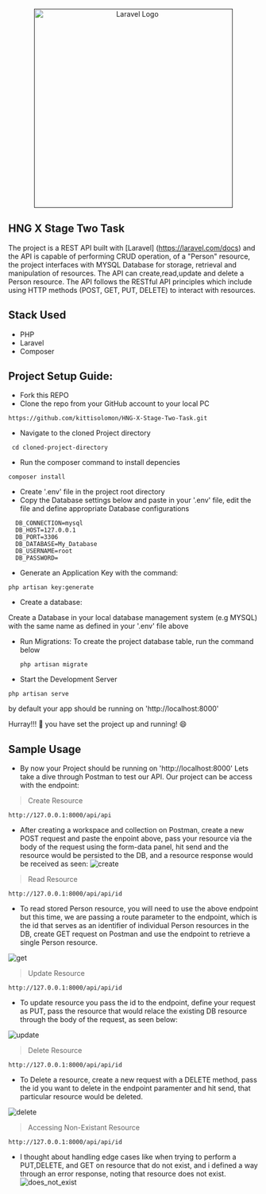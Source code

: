 <p align="center"><a href="" target="_blank"><img src="https://github.com/kittisolomon/HNG-X-Stage-Two-Task/assets/40053238/4aaeda92-014e-4fd9-b3d1-7fad49230654" width="400" alt="Laravel Logo"></a></p>

## HNG X Stage Two Task

The project is a REST API built with  [Laravel] (https://laravel.com/docs) and the API is capable of performing CRUD operation,
of a "Person" resource, the project interfaces with MYSQL Database for storage, retrieval and manipulation of resources. The API can create,read,update and delete a Person resource. The API follows the RESTful API principles which include using HTTP methods (POST, GET, PUT, DELETE) to interact with resources.



## Stack Used
- PHP
- Laravel
- Composer




## Project Setup  Guide:

- Fork this REPO
- Clone the repo from your GitHub account to your local PC
```
https://github.com/kittisolomon/HNG-X-Stage-Two-Task.git
```

- Navigate to the cloned Project directory
```
 cd cloned-project-directory
```

- Run the composer command to install depencies

```
composer install
```

- Create '.env' file in the project root directory
- Copy the Database settings below and paste in your '.env' file, edit the file and define appropriate Database configurations
```
  DB_CONNECTION=mysql
  DB_HOST=127.0.0.1
  DB_PORT=3306
  DB_DATABASE=My_Database
  DB_USERNAME=root
  DB_PASSWORD=
```
- Generate an Application Key with the command:
```vbnet
php artisan key:generate
```
- Create a database:

 Create a Database in your local database management system (e.g MYSQL) with the same name as defined in your '.env' file above

- Run Migrations:
  To create the project database table, run the command below

  ```
  php artisan migrate
  ```
- Start the Development Server

```
php artisan serve
```
by default your app should be running on 'http://localhost:8000'

Hurray!!! :rocket: you have set the project up and running! :smile:

## Sample Usage

- By now your Project should be running on 'http://localhost:8000' Lets take a dive through Postman to test our API.
Our project can be access with the endpoint:

> Create Resource
```vbnet
http://127.0.0.1:8000/api/api
```

-  After creating a workspace and collection on Postman, create a new POST request and paste the enpoint above, pass your resource via the body of the request using the form-data panel, hit send and the resource would be persisted to the DB, and a resource response would be received as seen:
![create](https://github.com/kittisolomon/HNG-X-Stage-Two-Task/assets/40053238/93e99b0a-0a31-4c99-91f4-590a4d37d74f)



> Read Resource

```vbnet
http://127.0.0.1:8000/api/api/id
```

- To read  stored Person resource, you  will need to use the above endpoint but this time, we are passing a route parameter to the endpoint, which is the id that serves as an identifier of individual Person resources in the DB, create GET request on Postman and use the endpoint to retrieve a single Person resource.

![get](https://github.com/kittisolomon/HNG-X-Stage-Two-Task/assets/40053238/a51d8639-4148-47b6-9347-2181bbdfadfb)



> Update Resource

```vbnet
http://127.0.0.1:8000/api/api/id
```

- To update resource you pass the id to the endpoint, define your request as PUT, pass the resource that would relace the existing DB resource through the body of the request, as seen below:

![update](https://github.com/kittisolomon/HNG-X-Stage-Two-Task/assets/40053238/228ca964-4cf5-4cd6-b2c2-4b59afe79d46)



> Delete Resource

```vbnet
http://127.0.0.1:8000/api/api/id
```

- To Delete a resource, create a new request with a DELETE method, pass the id you want to delete in the endpoint paramenter and hit send, that particular resource would be deleted.

![delete](https://github.com/kittisolomon/HNG-X-Stage-Two-Task/assets/40053238/6c969a5c-c8c5-4259-9d26-a946cbff4260)



> Accessing Non-Existant Resource

```vbnet
http://127.0.0.1:8000/api/api/id
```
 - I thought about handling edge cases like when  trying to perform a PUT,DELETE, and GET on resource that do not exist, and i defined a way through an error response, noting  that resource does not exist.
![does_not_exist](https://github.com/kittisolomon/HNG-X-Stage-Two-Task/assets/40053238/74d86ea3-7a4d-470f-a158-0fba7bb9f883)


